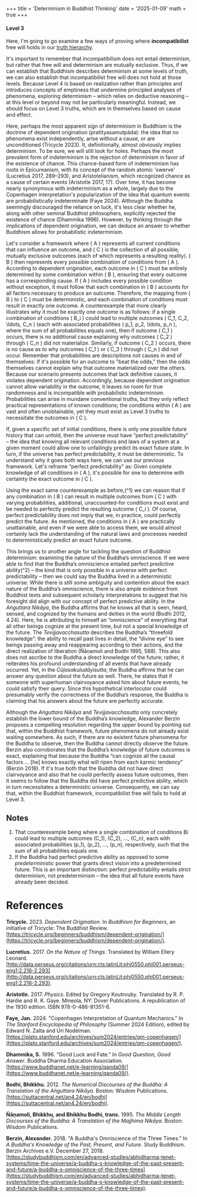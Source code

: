 +++
title = 'Determinism in Buddhist Thinking'
date = '2025-01-09'
math = true
+++
#### Level 3

Here, I'm going to go examine a few ways of proving where **incompatibilist** free will holds in our [truth hierarchy](https://maliknyc.github.io/karmagambler.github.io/posts/post-7/).

It's important to remember that incompatibilism does not entail determinism, but rather that free will and determinism are mutually exclusive. Thus, if we can establish that Buddhism describes determinism at some levels of truth, we can also establish that incompatibilist free will does not hold at those levels. Because Level 4 is based on realization rather than principles and introduces concepts of emptiness that undermine principled analyses of phenomena, exploring determinism – which relies on deductive reasoning – at this level or beyond may not be particularly meaningful. Instead, we should focus on Level 3 truths, which are in themselves based on cause and effect.

Here, perhaps the most apparent sign of determinism in Buddhism is the doctrine of dependent origination (pratītyasamutpāda): the idea that no phenomena exist independently, arise without a cause, or are unconditioned (Tricycle 2023). It, definitionally, almost obviously implies determinism. To be sure, we will still look for holes. Perhaps the most prevalent form of indeterminism is the rejection of determinism in favor of the existence of chance. This chance-based form of indeterminism has roots in Epicureanism, with its concept of the random atomic 'swerve' (Lucretius 2017, 289–293), and Aristotelianism, which recognized chance as a cause of certain events (Aristotle 2017, 17). Over time, it has become nearly synonymous with indeterminism as a whole, largely due to the Copenhagen interpretation's popularization of the idea that quantum events are probabilistically indeterminate (Faye 2024). Although the Buddha seemingly discouraged the reliance on luck, it's less clear whether he, along with other seminal Buddhist philosophers, explicitly rejected the existence of chance (Dhammika 1996). However, by thinking through the implications of dependent origination, we can deduce an answer to whether Buddhism allows for probabilistic indeterminism.

Let's consider a framework where \( A \) represents all current conditions that can influence an outcome, and \( C \) is the collection of all possible, mutually exclusive outcomes (each of which represents a resulting reality). \( B \) then represents every possible combination of conditions from \( A \). According to dependent origination, each outcome in \( C \) must be entirely determined by some combination within \( B \), ensuring that every outcome has a corresponding cause. If \( A \) includes every possible condition without exception, it must follow that each combination in \( B \) accounts for all factors necessary to produce an outcome. Therefore, the mapping from \( B \) to \( C \) must be deterministic, and each combination of conditions must result in exactly one outcome. A counterexample that more clearly illustrates why it must be exactly one outcome is as follows: if a single combination of conditions \( B_i \) could lead to multiple outcomes \( C_1, C_2, \ldots, C_n \) (each with associated probabilities \( p_1, p_2, \ldots, p_n \), where the sum of all probabilities equals one), then if outcome \( C_1 \) occurs, there is no additional cause explaining why outcomes \( C_2 \) through \( C_n \) did not materialize. Similarly, if outcome \( C_2 \) occurs, there is no cause as to why outcomes \( C_1 \) or \( C_3 \) through \( C_n \) did not occur. Remember that probabilities are descriptions not causes in and of themselves: If it's possible for an outcome to "beat the odds," then the odds themselves cannot explain why that outcome materialized over the others. Because our scenario presents outcomes that lack definitive causes, it violates dependent origination. Accordingly, because dependent origination cannot allow variability in the outcome, it leaves no room for true randomness and is incompatible with probabilistic indeterminism. Probabilities can arise in mundane conventional truths, but they only reflect practical representations of known conditions; the conditions within \( A \) are vast and often unobtainable, yet they must exist as Level 3 truths to necessitate the outcomes in \( C \).

If, given a specific set of initial conditions, there is only one possible future history that can unfold, then the universe must have “perfect predictability” – the idea that knowing all relevant conditions and laws of a system at a given moment could allow one to unfailingly predict its exact future state. In turn, if the universe has perfect predictability, it must be deterministic. To understand why it goes both ways here, we can use our previous framework. Let's reframe “perfect predictability” as: Given complete knowledge of all conditions in \( A \), it's possible for one to determine with certainty the exact outcome in \( C \).

Using the exact same counterexample as before,\(^1\) we can reason that if any combination in \( B \) can result in multiple outcomes from \( C \) with varying probabilities, additional, unaccounted-for conditions must exist and be needed to perfectly predict the resulting outcome \( C_i \). Of course, perfect predictability does not imply that we, in practice, could perfectly predict the future. As mentioned, the conditions in \( A \) are practically unattainable, and even if we were able to access them, we would almost certainly lack the understanding of the natural laws and processes needed to deterministically predict an exact future outcome.

This brings us to another angle for tackling the question of Buddhist determinism: examining the nature of the Buddha’s omniscience. If we were able to find that the Buddha’s omniscience entailed perfect predictive ability\(^2\) – the kind that is only possible in a universe with perfect predictability – then we could say the Buddha lived in a deterministic universe. While there is still some ambiguity and contention about the exact nature of the Buddha’s omniscience, there is also ample evidence from Buddhist texts and subsequent scholarly interpretations to suggest that his foresight did align with our concept of perfect predictive ability. In the *Aṅguttara Nikāya*, the Buddha affirms that he knows all that is seen, heard, sensed, and cognized by the humans and deities in the world (Bodhi 2012, 4.24). Here, he is attributing to himself an “omniscience” of everything that all other beings cognize at the present time, but not a special knowledge of the future. The *Tevijjavacchasutta* describes the Buddha’s “threefold knowledge”: the ability to recall past lives in detail, the “divine eye” to see beings passing away and reappearing according to their actions, and the direct realization of liberation (Ñāṇamoli and Bodhi 1995, 588). This also does not ascribe to the Buddha a direct knowledge of the future; rather, it reiterates his profound understanding of all events that have already occurred. Yet, in the *Cūḷasakuludāyisutta*, the Buddha affirms that he can answer any question about the future as well. There, he states that if someone with superhuman clairvoyance asked him about future events, he could satisfy their query. Since this hypothetical interlocutor could presumably verify the correctness of the Buddha’s response, the Buddha is claiming that his answers about the future are perfectly accurate.

Although the *Aṅguttara Nikāya* and *Tevijjavacchasutta* only concretely establish the lower bound of the Buddha’s knowledge, Alexander Berzin proposes a compelling resolution regarding the upper bound by pointing out that, within the Buddhist framework, future phenomena do not already exist waiting somewhere. As such, if there are no existent future phenomena for the Buddha to observe, then the Buddha cannot directly observe the future. Berzin also corroborates that the Buddha’s knowledge of future outcomes is exact, explaining that because the Buddha “can cognize all the causal factors … [he] knows exactly what will ripen from each karmic tendency” (Berzin 2018). If it's true both that the Buddha did not have direct clairvoyance and also that he could perfectly assess future outcomes, then it seems to follow that the Buddha did have perfect predictive ability, which in turn necessitates a deterministic universe. Consequently, we can say that, within the Buddhist framework, incompatibilist free will fails to hold at Level 3.

## Notes
1. That counterexample being where a single combination of conditions Bi could lead to multiple outcomes \(C_1\), \(C_2\), …, \(C_n\), each with associated probabilities \(p_1\), \(p_2\), …, \(p_n\), respectively, such that the sum of all probabilities equals one.
2. If the Buddha had perfect predictive ability as opposed to some *predeterministic* power that grants direct vision into a predetermined future. This is an important distinction: perfect predictability entails strict determinism, not predeterminism – the idea that all future events have already been decided.

# References
**Tricycle.** 2023. *Dependent Origination.* In *Buddhism for Beginners*, an initiative of Tricycle: The Buddhist Review. [https://tricycle.org/beginners/buddhism/dependent-origination/](https://tricycle.org/beginners/buddhism/dependent-origination/).

**Lucretius.** 2017. *On the Nature of Things*. Translated by William Ellery Leonard. [http://data.perseus.org/citations/urn:cts:latinLit:phi0550.phi001.perseus-eng1:2.216-2.293](http://data.perseus.org/citations/urn:cts:latinLit:phi0550.phi001.perseus-eng1:2.216-2.293).

**Aristotle.** 2017. *Physics*. Edited by Gregory Koutrouby. Translated by R. P. Hardie and R. K. Gaye. Mineola, NY: Dover Publications. A republication of the 1930 edition. ISBN 978-0-486-81351-6.

**Faye, Jan.** 2024. "Copenhagen Interpretation of Quantum Mechanics." In *The Stanford Encyclopedia of Philosophy* (Summer 2024 Edition), edited by Edward N. Zalta and Uri Nodelman. [https://plato.stanford.edu/archives/sum2024/entries/qm-copenhagen/](https://plato.stanford.edu/archives/sum2024/entries/qm-copenhagen/).

**Dhammika, S.** 1996. "Good Luck and Fate." In *Good Question, Good Answer*. Buddha Dharma Education Association. [https://www.buddhanet.net/e-learning/qanda09/](https://www.buddhanet.net/e-learning/qanda09/).

**Bodhi, Bhikkhu.** 2012. *The Numerical Discourses of the Buddha: A Translation of the Aṅguttara Nikāya*. Boston: Wisdom Publications. [https://suttacentral.net/an4.24/en/bodhi](https://suttacentral.net/an4.24/en/bodhi).

**Ñāṇamoli, Bhikkhu, and Bhikkhu Bodhi, trans.** 1995. *The Middle Length Discourses of the Buddha: A Translation of the Majjhima Nikāya*. Boston: Wisdom Publications.

**Berzin, Alexander.** 2018. "A Buddha's Omniscience of the Three Times." In *A Buddha's Knowledge of the Past, Present, and Future*. Study Buddhism. Berzin Archives e.V. December 27, 2018. [https://studybuddhism.com/en/advanced-studies/abhidharma-tenet-systems/time-the-universe/a-buddha-s-knowledge-of-the-past-present-and-future/a-buddha-s-omniscience-of-the-three-times](https://studybuddhism.com/en/advanced-studies/abhidharma-tenet-systems/time-the-universe/a-buddha-s-knowledge-of-the-past-present-and-future/a-buddha-s-omniscience-of-the-three-times).
